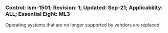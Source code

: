 ### Control: ism-1501; Revision: 1; Updated: Sep-21; Applicability: ALL; Essential Eight: ML3
<p>Operating systems that are no longer supported by vendors are replaced.</p>